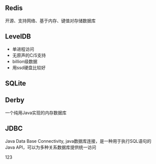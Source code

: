 ## Redis
开源、支持网络、基于内存、键值对存储数据库

## LevelDB
* 单进程访问
* 无原声的C/S支持
* billion级数据
* 用ssd硬盘比较好

## SQLite


## Derby
一个纯用Java实现的内存数据库

## JDBC
Java Data Base Connectivity, java数据库连接，是一种用于执行SQL语句的Java API，可以为多种关系数据库提供统一访问



123